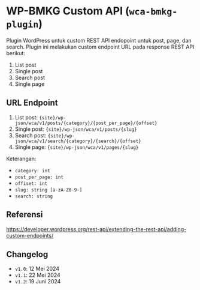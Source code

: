 # WP-BMKG Custom API (`wca-bmkg-plugin`)
Plugin WordPress untuk custom REST API endopoint untuk post, page, dan search. Plugin ini melakukan custom endpoint URL pada response REST API berikut:
1. List post
2. Single post
3. Search post
4. Single page

## URL Endpoint
1. List post: `{site}/wp-json/wca/v1/posts/{category}/{post_per_page}/{offset}`
2. Single post: `{site}/wp-json/wca/v1/posts/{slug}`
3. Search post: `{site}/wp-json/wca/v1/search/{category}/{search}/{offset}`
4. Single page: `{site}/wp-json/wca/v1/pages/{slug}`

Keterangan:
- `category: int`
- `post_per_page: int`
- `offiset: int`
- `slug: string [a-zA-Z0-9-]`
- `search: string`

## Referensi
https://developer.wordpress.org/rest-api/extending-the-rest-api/adding-custom-endpoints/

## Changelog
- `v1.0`: 12 Mei 2024
- `v1.1`: 22 Mei 2024
- `v1.2`: 19 Juni 2024
